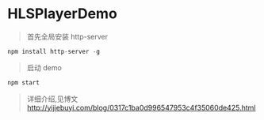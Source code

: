 # HLSPlayerDemo


> 首先全局安装 http-server

```js
npm install http-server -g
```

> 启动 demo

```js
npm start
```

> 详细介绍,见博文
http://yijiebuyi.com/blog/0317c1ba0d996547953c4f35060de425.html
